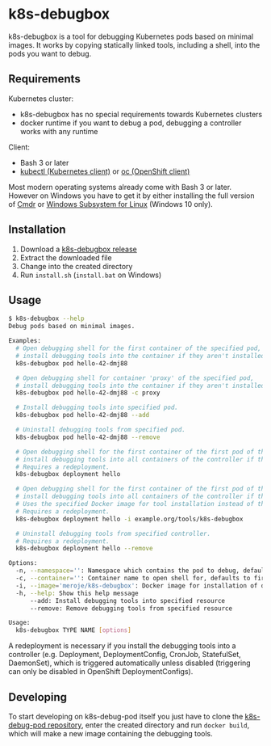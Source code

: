 # k8s-debugbox

k8s-debugbox is a tool for debugging Kubernetes pods based on minimal images.
It works by copying statically linked tools, including a shell, into the pods you want to debug.

## Requirements

Kubernetes cluster:
* k8s-debugbox has no special requirements towards Kubernetes clusters
* docker runtime if you want to debug a pod, debugging a controller works with any runtime

Client:
* Bash 3 or later
* [kubectl (Kubernetes client)](https://kubernetes.io/docs/tasks/tools/install-kubectl/) or [oc (OpenShift client)](https://docs.okd.io/latest/cli_reference/get_started_cli.html)

Most modern operating systems already come with Bash 3 or later. However on Windows you have to get it by either installing the full version of [Cmdr](http://cmder.net/) or [Windows Subsystem for Linux](https://docs.microsoft.com/en-us/windows/wsl/install-win10) (Windows 10 only).

## Installation

1. Download a [k8s-debugbox release](https://github.com/meroje/k8s-debugbox/releases)
2. Extract the downloaded file
3. Change into the created directory
4. Run `install.sh` (`install.bat` on Windows)

## Usage

```sh
$ k8s-debugbox --help
Debug pods based on minimal images.

Examples:
  # Open debugging shell for the first container of the specified pod,
  # install debugging tools into the container if they aren't installed yet.
  k8s-debugbox pod hello-42-dmj88

  # Open debugging shell for container 'proxy' of the specified pod,
  # install debugging tools into the container if they aren't installed yet.
  k8s-debugbox pod hello-42-dmj88 -c proxy

  # Install debugging tools into specified pod.
  k8s-debugbox pod hello-42-dmj88 --add

  # Uninstall debugging tools from specified pod.
  k8s-debugbox pod hello-42-dmj88 --remove

  # Open debugging shell for the first container of the first pod of the specified controller,
  # install debugging tools into all containers of the controller if they aren't installed yet.
  # Requires a redeployment.
  k8s-debugbox deployment hello

  # Open debugging shell for the first container of the first pod of the specified controller,
  # install debugging tools into all containers of the controller if they aren't installed yet.
  # Uses the specified Docker image for tool installation instead of the default one.
  # Requires a redeployment.
  k8s-debugbox deployment hello -i example.org/tools/k8s-debugbox

  # Uninstall debugging tools from specified controller.
  # Requires a redeployment.
  k8s-debugbox deployment hello --remove

Options:
  -n, --namespace='': Namespace which contains the pod to debug, defaults to the namespace of the current kubectl context
  -c, --container='': Container name to open shell for, defaults to first container in pod
  -i, --image='meroje/k8s-debugbox': Docker image for installation of debugging via controller. Must be built from 'meroje/k8s-debugbox' repository.
  -h, --help: Show this help message
      --add: Install debugging tools into specified resource
      --remove: Remove debugging tools from specified resource

Usage:
  k8s-debugbox TYPE NAME [options]
```

A redeployment is necessary if you install the debugging tools into a controller (e.g. Deployment, DeploymentConfig, CronJob, StatefulSet, DaemonSet), which is triggered automatically unless disabled (triggering can only be disabled in OpenShift DeploymentConfigs).

## Developing

To start developing on k8s-debug-pod itself you just have to clone the [k8s-debug-pod repository](https://github.com/m6web/k8s-debug-pod), enter the created directory and run `docker build`, which will make a new image containing the debugging tools.

